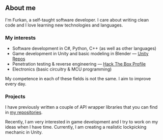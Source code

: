 ## About me

I'm Furkan, a self-taught software developer. I care about writing clean code and I love learning new technologies and languages.

### My interests

- Software development in C#, Python, C++ (as well as other languages)
- Game development in Unity and basic modeling in Blender — [Unity Repos][unity-source-repos]
- Penetration testing & reverse engineering — [Hack The Box Profile][hack-the-box]
- Electronics (basic circuitry & MCU programming)

My competence in each of these fields is not the same. I aim to improve every day.

### Projects

I have previously written a couple of API wrapper libraries that you can find in [my repositories][source-repos].

Recently, I am very interested in game development and I try to work on my ideas when I have time. Currently, I am creating a realistic lockpicking mechanic in Unity.

[source-repos]: https://github.com/FurkanKambay?tab=repositories&type=source
[unity-source-repos]: https://github.com/FurkanKambay?tab=repositories&q=topic%3Aunity&type=source
[hack-the-box]: https://app.hackthebox.eu/profile/122166
